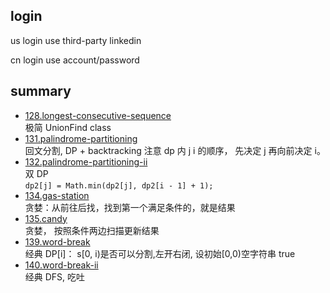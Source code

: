 ## login

us login use third-party linkedin

cn login use account/password

## summary

- [128.longest-consecutive-sequence](./128.longest-consecutive-sequence.js) \
  极简 UnionFind class
- [131.palindrome-partitioning](./131.palindrome-partitioning.rb) \
  回文分割, DP + backtracking
  注意 dp 内 j i 的顺序， 先决定 j 再向前决定 i。
- [132.palindrome-partitioning-ii](./132.palindrome-partitioning-ii.js) \
  双 DP \
  `dp2[j] = Math.min(dp2[j], dp2[i - 1] + 1);`
- [134.gas-station](./134.gas-station.js) \
  贪婪：从前往后找，找到第一个满足条件的，就是结果
- [135.candy](./135.candy.js) \
  贪婪， 按照条件两边扫描更新结果
- [139.word-break](./139.word-break.js) \
  经典 DP[i]： s[0, i)是否可以分割,左开右闭, 设初始[0,0)空字符串 true
- [140.word-break-ii](./140.word-break-ii.js) \
  经典 DFS, 吃吐
